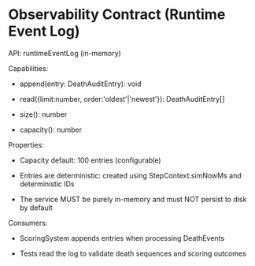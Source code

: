 # Observability Contract (Runtime Event Log)

API: runtimeEventLog (in-memory)

Capabilities:

- append(entry: DeathAuditEntry): void

- read({limit:number, order:'oldest'|'newest'}): DeathAuditEntry[]

- size(): number

- capacity(): number

Properties:

- Capacity default: 100 entries (configurable)

- Entries are deterministic: created using StepContext.simNowMs and deterministic IDs

- The service MUST be purely in-memory and must NOT persist to disk by default

Consumers:

- ScoringSystem appends entries when processing DeathEvents

- Tests read the log to validate death sequences and scoring outcomes
